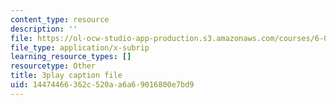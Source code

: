 ```yaml
---
content_type: resource
description: ''
file: https://ol-ocw-studio-app-production.s3.amazonaws.com/courses/6-0001-introduction-to-computer-science-and-programming-in-python-fall-2016/14474466362c520aa6a69016800e7bd9_P-0w8xWcnDQ.vtt
file_type: application/x-subrip
learning_resource_types: []
resourcetype: Other
title: 3play caption file
uid: 14474466-362c-520a-a6a6-9016800e7bd9
---
```

